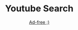 <div align="center">

# Youtube Search

[Ad-free ;)](https://kristenprescott.github.io/youtube-search/)

</div>
